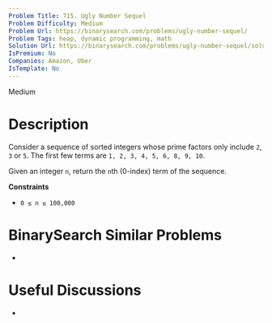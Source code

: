 ```yaml
---
Problem Title: 715. Ugly Number Sequel
Problem Difficulty: Medium
Problem Url: https://binarysearch.com/problems/ugly-number-sequel/
Problem Tags: heap, dynamic programming, math
Solution Url: https://binarysearch.com/problems/ugly-number-sequel/solutions/
IsPremium: No
Companies: Amazon, Uber
IsTemplate: No
---
```


<span style="color: ;">Medium</span>

# Description

Consider a sequence of sorted integers whose prime factors only include `2`, `3` or `5`. The first few terms are `1, 2, 3, 4, 5, 6, 8, 9, 10`.

Given an integer `n`, return the `n`th (0-index) term of the sequence.

**Constraints**
- `0 ≤ n ≤ 100,000`

# BinarySearch Similar Problems

- []()

# Useful Discussions

- []()
